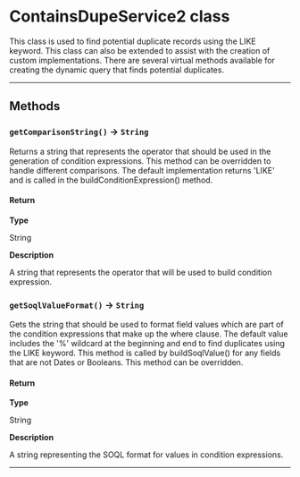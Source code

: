 # ContainsDupeService2 class

This class is used to find potential duplicate records using the LIKE keyword. This class can also be extended to assist with the creation of custom implementations. There are several virtual methods available for creating the dynamic query that finds potential duplicates.

---
## Methods
### `getComparisonString()` → `String`

Returns a string that represents the operator that should be used in the generation of condition expressions. This method can be overridden to handle different comparisons. The default implementation returns 'LIKE' and is called in the buildConditionExpression() method.

#### Return

**Type**

String

**Description**

A string that represents the operator that will be used to build condition expression.

### `getSoqlValueFormat()` → `String`

Gets the string that should be used to format field values which are part of the condition expressions that make up the where clause. The default value includes the '%' wildcard at the beginning and end to find duplicates using the LIKE keyword. This method is called by buildSoqlValue() for any fields that are not Dates or Booleans. This method can be overridden.

#### Return

**Type**

String

**Description**

A string representing the SOQL format for values in condition expressions.

---
